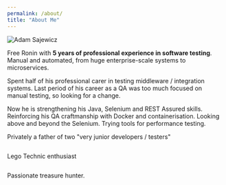 ```yaml
---
permalink: /about/
title: "About Me"
---
```


<img src="{{ site.url }}{{ site.baseurl }}/assets/images/Zdjęcie.png" alt="Adam Sajewicz">


Free Ronin with **5 years of professional experience in software testing**. Manual and automated, from huge enterprise-scale systems to microservices. 

Spent half of his professional carer in testing middleware / integration systems.
Last period of his career as a QA was too much focused on manual testing, so looking for a change.

Now he is strengthening his Java, Selenium and REST Assured skills. Reinforcing his QA craftmanship with Docker and containerisation. Looking above and beyond the Selenium. Trying tools for performance testing.

Privately a father of two "very junior developers / testers"

<img src="{{ site.url }}{{ site.baseurl }}/assets/images/oni.png" alt="">

Lego Technic enthusiast 

<img src="{{ site.url }}{{ site.baseurl }}/assets/images/Mark_4.png" alt="">

Passionate treasure hunter.

<img src="{{ site.url }}{{ site.baseurl }}/assets/images/lego _metal_detectorist.png" alt="">
